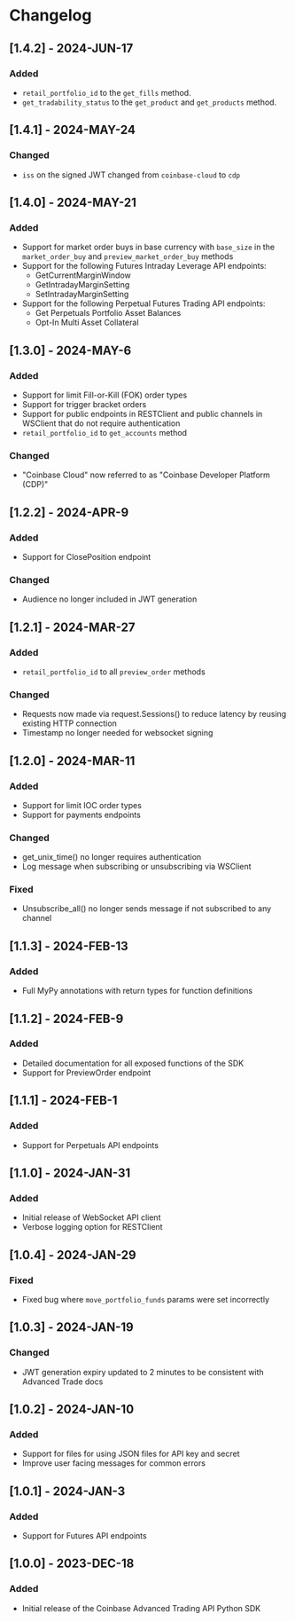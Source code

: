 # Changelog

## [1.4.2] - 2024-JUN-17

### Added
- `retail_portfolio_id` to the `get_fills` method.
- `get_tradability_status` to the `get_product` and `get_products` method.

## [1.4.1] - 2024-MAY-24

### Changed
- `iss` on the signed JWT changed from `coinbase-cloud` to `cdp`

## [1.4.0] - 2024-MAY-21

### Added
- Support for market order buys in base currency with `base_size` in the `market_order_buy` and `preview_market_order_buy` methods
- Support for the following Futures Intraday Leverage API endpoints:
    - GetCurrentMarginWindow
    - GetIntradayMarginSetting 
    - SetIntradayMarginSetting
- Support for the following Perpetual Futures Trading API endpoints:
    - Get Perpetuals Portfolio Asset Balances
    - Opt-In Multi Asset Collateral

## [1.3.0] - 2024-MAY-6

### Added
- Support for limit Fill-or-Kill (FOK) order types
- Support for trigger bracket orders
- Support for public endpoints in RESTClient and public channels in WSClient that do not require authentication
- `retail_portfolio_id` to `get_accounts` method

### Changed
- "Coinbase Cloud" now referred to as "Coinbase Developer Platform (CDP)"

## [1.2.2] - 2024-APR-9

### Added
- Support for ClosePosition endpoint

### Changed
- Audience no longer included in JWT generation

## [1.2.1] - 2024-MAR-27

### Added
- `retail_portfolio_id` to all `preview_order` methods

### Changed
- Requests now made via request.Sessions() to reduce latency by reusing existing HTTP connection
- Timestamp no longer needed for websocket signing

## [1.2.0] - 2024-MAR-11

### Added
- Support for limit IOC order types
- Support for payments endpoints

### Changed
- get_unix_time() no longer requires authentication
- Log message when subscribing or unsubscribing via WSClient

### Fixed
- Unsubscribe_all() no longer sends message if not subscribed to any channel

## [1.1.3] - 2024-FEB-13

### Added
- Full MyPy annotations with return types for function definitions

## [1.1.2] - 2024-FEB-9

### Added
- Detailed documentation for all exposed functions of the SDK
- Support for PreviewOrder endpoint

## [1.1.1] - 2024-FEB-1

### Added
- Support for Perpetuals API endpoints

## [1.1.0] - 2024-JAN-31

### Added
- Initial release of WebSocket API client
- Verbose logging option for RESTClient

## [1.0.4] - 2024-JAN-29

### Fixed
- Fixed bug where `move_portfolio_funds` params were set incorrectly

## [1.0.3] - 2024-JAN-19

### Changed
- JWT generation expiry updated to 2 minutes to be consistent with Advanced Trade docs

## [1.0.2] - 2024-JAN-10

### Added
- Support for files for using JSON files for API key and secret
- Improve user facing messages for common errors

## [1.0.1] - 2024-JAN-3

### Added
- Support for Futures API endpoints

## [1.0.0] - 2023-DEC-18

### Added
- Initial release of the Coinbase Advanced Trading API Python SDK

